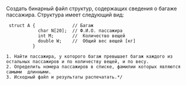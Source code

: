 
Создать бинарный файл структур, содержащих сведения о багаже пассажира. Структура имеет следующий вид:

     struct A {              // Багаж 
                char N[20];  // Ф.И.О. пассажира 
                int M;       //  Количество вещей 
                double W;    //  Общий вес вещей [кг] 
              }

    1. Найти пассажира, у которого багаж превышает багаж каждого из остальных пассажиров и по количеству вещей, и по весу.  
    2. Определить номера пассажиров в списке, фамилии которых являются самыми  длинными.
    3. Исходный файл и результаты распечатать.*/
